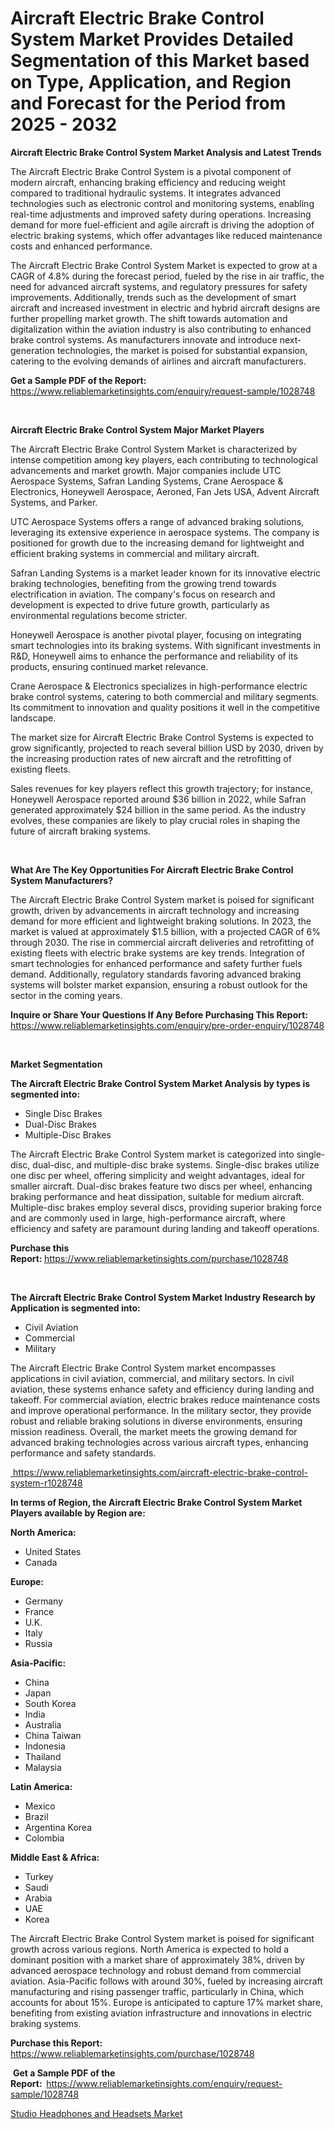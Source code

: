 <p><h1>Aircraft Electric Brake Control System Market Provides Detailed Segmentation of this Market based on Type, Application, and Region and Forecast for the Period from 2025 - 2032</h1></p><p><strong>Aircraft Electric Brake Control System Market Analysis and Latest Trends</strong></p>
<p><p>The Aircraft Electric Brake Control System is a pivotal component of modern aircraft, enhancing braking efficiency and reducing weight compared to traditional hydraulic systems. It integrates advanced technologies such as electronic control and monitoring systems, enabling real-time adjustments and improved safety during operations. Increasing demand for more fuel-efficient and agile aircraft is driving the adoption of electric braking systems, which offer advantages like reduced maintenance costs and enhanced performance.</p><p>The Aircraft Electric Brake Control System Market is expected to grow at a CAGR of 4.8% during the forecast period, fueled by the rise in air traffic, the need for advanced aircraft systems, and regulatory pressures for safety improvements. Additionally, trends such as the development of smart aircraft and increased investment in electric and hybrid aircraft designs are further propelling market growth. The shift towards automation and digitalization within the aviation industry is also contributing to enhanced brake control systems. As manufacturers innovate and introduce next-generation technologies, the market is poised for substantial expansion, catering to the evolving demands of airlines and aircraft manufacturers.</p></p>
<p><strong>Get a Sample PDF of the Report:&nbsp;</strong> <a href="https://www.reliablemarketinsights.com/enquiry/request-sample/1028748?utm_campaign=1894&utm_medium=2&utm_source=Github&utm_content=ia&utm_term=21032025&utm_id=aircraft-electric-brake-control-system">https://www.reliablemarketinsights.com/enquiry/request-sample/1028748</a></p>
<p>&nbsp;</p>
<p><strong>Aircraft Electric Brake Control System Major Market Players</strong></p>
<p><p>The Aircraft Electric Brake Control System Market is characterized by intense competition among key players, each contributing to technological advancements and market growth. Major companies include UTC Aerospace Systems, Safran Landing Systems, Crane Aerospace & Electronics, Honeywell Aerospace, Aeroned, Fan Jets USA, Advent Aircraft Systems, and Parker.</p><p>UTC Aerospace Systems offers a range of advanced braking solutions, leveraging its extensive experience in aerospace systems. The company is positioned for growth due to the increasing demand for lightweight and efficient braking systems in commercial and military aircraft.</p><p>Safran Landing Systems is a market leader known for its innovative electric braking technologies, benefiting from the growing trend towards electrification in aviation. The company's focus on research and development is expected to drive future growth, particularly as environmental regulations become stricter.</p><p>Honeywell Aerospace is another pivotal player, focusing on integrating smart technologies into its braking systems. With significant investments in R&D, Honeywell aims to enhance the performance and reliability of its products, ensuring continued market relevance.</p><p>Crane Aerospace & Electronics specializes in high-performance electric brake control systems, catering to both commercial and military segments. Its commitment to innovation and quality positions it well in the competitive landscape.</p><p>The market size for Aircraft Electric Brake Control Systems is expected to grow significantly, projected to reach several billion USD by 2030, driven by the increasing production rates of new aircraft and the retrofitting of existing fleets.</p><p>Sales revenues for key players reflect this growth trajectory; for instance, Honeywell Aerospace reported around $36 billion in 2022, while Safran generated approximately $24 billion in the same period. As the industry evolves, these companies are likely to play crucial roles in shaping the future of aircraft braking systems.</p></p>
<p>&nbsp;</p>
<p><strong>What Are The Key Opportunities For Aircraft Electric Brake Control System Manufacturers?</strong></p>
<p><p>The Aircraft Electric Brake Control System market is poised for significant growth, driven by advancements in aircraft technology and increasing demand for more efficient and lightweight braking solutions. In 2023, the market is valued at approximately $1.5 billion, with a projected CAGR of 6% through 2030. The rise in commercial aircraft deliveries and retrofitting of existing fleets with electric brake systems are key trends. Integration of smart technologies for enhanced performance and safety further fuels demand. Additionally, regulatory standards favoring advanced braking systems will bolster market expansion, ensuring a robust outlook for the sector in the coming years.</p></p>
<p><strong>Inquire or Share Your Questions If Any Before Purchasing This Report:</strong> <a href="https://www.reliablemarketinsights.com/enquiry/pre-order-enquiry/1028748?utm_campaign=1894&utm_medium=2&utm_source=Github&utm_content=ia&utm_term=21032025&utm_id=aircraft-electric-brake-control-system">https://www.reliablemarketinsights.com/enquiry/pre-order-enquiry/1028748</a></p>
<p>&nbsp;</p>
<p><strong>Market Segmentation</strong></p>
<p><strong>The Aircraft Electric Brake Control System Market Analysis by types is segmented into:</strong></p>
<p><ul><li>Single Disc Brakes</li><li>Dual-Disc Brakes</li><li>Multiple-Disc Brakes</li></ul></p>
<p><p>The Aircraft Electric Brake Control System market is categorized into single-disc, dual-disc, and multiple-disc brake systems. Single-disc brakes utilize one disc per wheel, offering simplicity and weight advantages, ideal for smaller aircraft. Dual-disc brakes feature two discs per wheel, enhancing braking performance and heat dissipation, suitable for medium aircraft. Multiple-disc brakes employ several discs, providing superior braking force and are commonly used in large, high-performance aircraft, where efficiency and safety are paramount during landing and takeoff operations.</p></p>
<p><strong>Purchase this Report:&nbsp;</strong><a href="https://www.reliablemarketinsights.com/purchase/1028748?utm_campaign=1894&utm_medium=2&utm_source=Github&utm_content=ia&utm_term=21032025&utm_id=aircraft-electric-brake-control-system">https://www.reliablemarketinsights.com/purchase/1028748</a></p>
<p>&nbsp;</p>
<p><strong>The Aircraft Electric Brake Control System Market Industry Research by Application is segmented into:</strong></p>
<p><ul><li>Civil Aviation</li><li>Commercial</li><li>Military</li></ul></p>
<p><p>The Aircraft Electric Brake Control System market encompasses applications in civil aviation, commercial, and military sectors. In civil aviation, these systems enhance safety and efficiency during landing and takeoff. For commercial aviation, electric brakes reduce maintenance costs and improve operational performance. In the military sector, they provide robust and reliable braking solutions in diverse environments, ensuring mission readiness. Overall, the market meets the growing demand for advanced braking technologies across various aircraft types, enhancing performance and safety standards.</p></p>
<p><a href="https://www.reliablemarketinsights.com/aircraft-electric-brake-control-system-r1028748?utm_campaign=1894&utm_medium=2&utm_source=Github&utm_content=ia&utm_term=21032025&utm_id=aircraft-electric-brake-control-system">&nbsp;https://www.reliablemarketinsights.com/aircraft-electric-brake-control-system-r1028748</a></p>
<p><strong>In terms of Region, the Aircraft Electric Brake Control System Market Players available by Region are:</strong></p>
<p>
    <p> <strong> North America: </strong>
        <ul>
            <li>United States</li>
            <li>Canada</li>
        </ul>
        </p> 
    <p> <strong> Europe: </strong>
        <ul>
            <li>Germany</li>
            <li>France</li>
            <li>U.K.</li>
            <li>Italy</li>
            <li>Russia</li>
        </ul>
        </p> 
    <p> <strong> Asia-Pacific: </strong>
        <ul>
            <li>China</li>
            <li>Japan</li>
            <li>South Korea</li>
            <li>India</li>
            <li>Australia</li>
            <li>China Taiwan</li>
            <li>Indonesia</li>
            <li>Thailand</li>
            <li>Malaysia</li>
        </ul>
        </p> 
    <p> <strong> Latin America: </strong>
        <ul>
            <li>Mexico</li>
            <li>Brazil</li>
            <li>Argentina Korea</li>
            <li>Colombia</li>
        </ul>
        </p> 
    <p> <strong> Middle East & Africa: </strong>
        <ul>
            <li>Turkey</li>
            <li>Saudi</li>
            <li>Arabia</li>
            <li>UAE</li>
            <li>Korea</li>
        </ul>
    </p>
    </p>
<p><p>The Aircraft Electric Brake Control System market is poised for significant growth across various regions. North America is expected to hold a dominant position with a market share of approximately 38%, driven by advanced aerospace technology and robust demand from commercial aviation. Asia-Pacific follows with around 30%, fueled by increasing aircraft manufacturing and rising passenger traffic, particularly in China, which accounts for about 15%. Europe is anticipated to capture 17% market share, benefiting from existing aviation infrastructure and innovations in electric braking systems.</p></p>
<p><strong>Purchase this Report: </strong><a href="https://www.reliablemarketinsights.com/purchase/1028748?utm_campaign=1894&utm_medium=2&utm_source=Github&utm_content=ia&utm_term=21032025&utm_id=aircraft-electric-brake-control-system">https://www.reliablemarketinsights.com/purchase/1028748</a></p>
<p>&nbsp;<strong>Get a Sample PDF of the Report:&nbsp;&nbsp;</strong><a href="https://www.reliablemarketinsights.com/enquiry/request-sample/1028748?utm_campaign=1894&utm_medium=2&utm_source=Github&utm_content=ia&utm_term=21032025&utm_id=aircraft-electric-brake-control-system">https://www.reliablemarketinsights.com/enquiry/request-sample/1028748</a></p>
<p><strong></strong></p>
<p><p><a href="https://github.com/hgf64gh/Market-Research-Report-List-2/blob/main/studio-headphones-and-headsets-market.md?utm_campaign=1894&utm_medium=2&utm_source=Github&utm_content=ia&utm_term=21032025&utm_id=aircraft-electric-brake-control-system">Studio Headphones and Headsets Market</a></p></p>